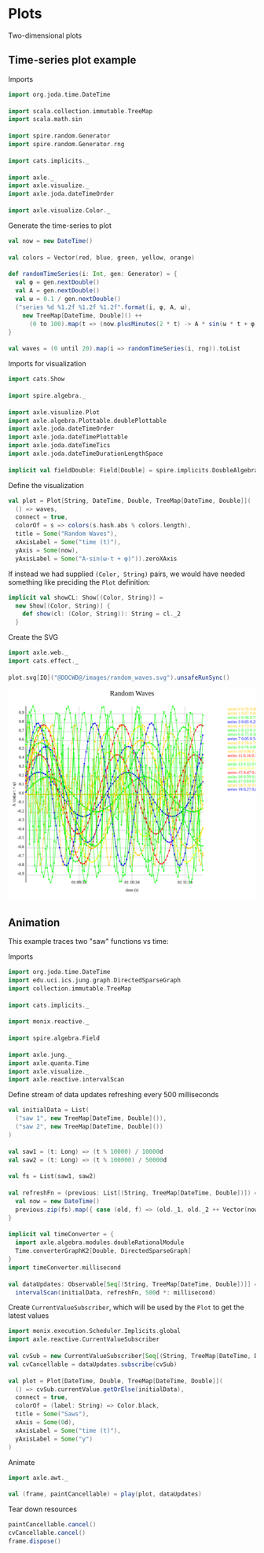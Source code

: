 # Plots

Two-dimensional plots

## Time-series plot example

Imports

```scala mdoc:silent
import org.joda.time.DateTime

import scala.collection.immutable.TreeMap
import scala.math.sin

import spire.random.Generator
import spire.random.Generator.rng

import cats.implicits._

import axle._
import axle.visualize._
import axle.joda.dateTimeOrder

import axle.visualize.Color._
```

Generate the time-series to plot

```scala mdoc:silent
val now = new DateTime()

val colors = Vector(red, blue, green, yellow, orange)

def randomTimeSeries(i: Int, gen: Generator) = {
  val φ = gen.nextDouble()
  val A = gen.nextDouble()
  val ω = 0.1 / gen.nextDouble()
  ("series %d %1.2f %1.2f %1.2f".format(i, φ, A, ω),
    new TreeMap[DateTime, Double]() ++
      (0 to 100).map(t => (now.plusMinutes(2 * t) -> A * sin(ω * t + φ))).toMap)
}

val waves = (0 until 20).map(i => randomTimeSeries(i, rng)).toList
```

Imports for visualization

```scala mdoc:silent
import cats.Show

import spire.algebra._

import axle.visualize.Plot
import axle.algebra.Plottable.doublePlottable
import axle.joda.dateTimeOrder
import axle.joda.dateTimePlottable
import axle.joda.dateTimeTics
import axle.joda.dateTimeDurationLengthSpace

implicit val fieldDouble: Field[Double] = spire.implicits.DoubleAlgebra
```

Define the visualization

```scala mdoc:silent
val plot = Plot[String, DateTime, Double, TreeMap[DateTime, Double]](
  () => waves,
  connect = true,
  colorOf = s => colors(s.hash.abs % colors.length),
  title = Some("Random Waves"),
  xAxisLabel = Some("time (t)"),
  yAxis = Some(now),
  yAxisLabel = Some("A·sin(ω·t + φ)")).zeroXAxis
```

If instead we had supplied `(Color, String)` pairs, we would have needed something like preciding the `Plot` definition:

```scala mdoc
implicit val showCL: Show[(Color, String)] =
  new Show[(Color, String)] {
    def show(cl: (Color, String)): String = cl._2
  }
```

Create the SVG

```scala mdoc:silent
import axle.web._
import cats.effect._

plot.svg[IO]("@DOCWD@/images/random_waves.svg").unsafeRunSync()
```

![waves](/images/random_waves.svg)

## Animation

This example traces two "saw" functions vs time:

Imports

```scala mdoc:silent
import org.joda.time.DateTime
import edu.uci.ics.jung.graph.DirectedSparseGraph
import collection.immutable.TreeMap

import cats.implicits._

import monix.reactive._

import spire.algebra.Field

import axle.jung._
import axle.quanta.Time
import axle.visualize._
import axle.reactive.intervalScan
```

Define stream of data updates refreshing every 500 milliseconds

```scala mdoc
val initialData = List(
  ("saw 1", new TreeMap[DateTime, Double]()),
  ("saw 2", new TreeMap[DateTime, Double]())
)

val saw1 = (t: Long) => (t % 10000) / 10000d
val saw2 = (t: Long) => (t % 100000) / 50000d

val fs = List(saw1, saw2)

val refreshFn = (previous: List[(String, TreeMap[DateTime, Double])]) => {
  val now = new DateTime()
  previous.zip(fs).map({ case (old, f) => (old._1, old._2 ++ Vector(now -> f(now.getMillis))) })
}

implicit val timeConverter = {
  import axle.algebra.modules.doubleRationalModule
  Time.converterGraphK2[Double, DirectedSparseGraph]
}
import timeConverter.millisecond

val dataUpdates: Observable[Seq[(String, TreeMap[DateTime, Double])]] =
  intervalScan(initialData, refreshFn, 500d *: millisecond)
```

Create `CurrentValueSubscriber`, which will be used by the `Plot` to get the latest values

```scala
import monix.execution.Scheduler.Implicits.global
import axle.reactive.CurrentValueSubscriber

val cvSub = new CurrentValueSubscriber[Seq[(String, TreeMap[DateTime, Double])]]()
val cvCancellable = dataUpdates.subscribe(cvSub)

val plot = Plot[DateTime, Double, TreeMap[DateTime, Double]](
  () => cvSub.currentValue.getOrElse(initialData),
  connect = true,
  colorOf = (label: String) => Color.black,
  title = Some("Saws"),
  xAxis = Some(0d),
  xAxisLabel = Some("time (t)"),
  yAxisLabel = Some("y")
)
```

Animate

```scala
import axle.awt._

val (frame, paintCancellable) = play(plot, dataUpdates)
```

Tear down resources

```scala
paintCancellable.cancel()
cvCancellable.cancel()
frame.dispose()
```
